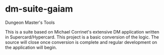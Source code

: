 dm-suite-gaiam
==============

Dungeon Master's Tools

This is a suite based on Michael Corrinet's extensive DM application written in Supercard/Hypercard. This project is a basic conversion of the logic. The source will close once conversion is complete and regular development on the application will begin.
